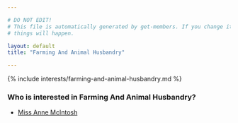 ```yaml
---

# DO NOT EDIT!
# This file is automatically generated by get-members. If you change it, bad
# things will happen.

layout: default
title: "Farming And Animal Husbandry"

---
```


{% include interests/farming-and-animal-husbandry.md %}

### Who is interested in Farming And Animal Husbandry?


* [Miss Anne McIntosh](members/miss-anne-mcintosh.html)

